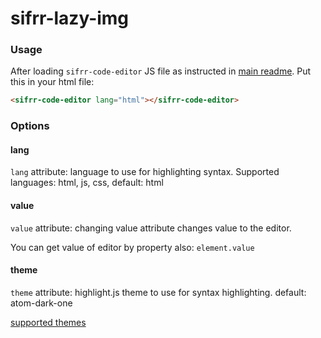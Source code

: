 # sifrr-lazy-img

### Usage

After loading `sifrr-code-editor` JS file as instructed in [main readme](../../README.md). Put this in your html file:

```html
<sifrr-code-editor lang="html"></sifrr-code-editor>
```

### Options

#### lang

`lang` attribute: language to use for highlighting syntax. Supported languages: html, js, css, default: html

#### value

`value` attribute: changing value attribute changes value to the editor.

You can get value of editor by property also: `element.value`

#### theme

`theme` attribute: highlight.js theme to use for syntax highlighting. default: atom-dark-one

[supported themes](https://github.com/highlightjs/highlight.js/tree/9.15.6/src/styles)
